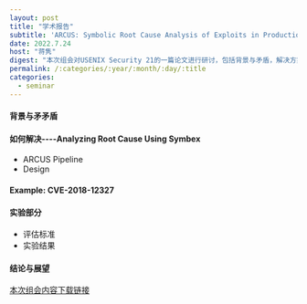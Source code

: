 ```yaml
---
layout: post
title: "学术报告"
subtitle: 'ARCUS: Symbolic Root Cause Analysis of Exploits in Production Systems'
date: 2022.7.24
host: "蒋隽"
digest: "本次组会对USENIX Security 21的一篇论文进行研讨，包括背景与矛盾，解决方案，举例与实验，以及总结与展望。"
permalink: /:categories/:year/:month/:day/:title
categories:
  - seminar
---
```

#### 背景与⽭矛盾

#### 如何解决----Analyzing Root Cause Using Symbex

+ ARCUS Pipeline
+ Design
#### Example: CVE-2018-12327
#### 实验部分
+ 评估标准
+ 实验结果
#### 结论与展望

[本次组会内容下载链接](https://github.com/xxycfhb/pku_exploit_files/blob/main/seminar/ARCUS%20Symbolic%20Root%20Cause%20Analysis%20of%20Exploits%20in%20Production%20Systems.pdf)
